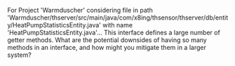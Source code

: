 For Project 'Warmduscher' considering file in path 'Warmduscher/thserver/src/main/java/com/x8ing/thsensor/thserver/db/entity/HeatPumpStatisticsEntity.java' with name 'HeatPumpStatisticsEntity.java'... 
This interface defines a large number of getter methods. What are the potential downsides of having so many methods in an interface, and how might you mitigate them in a larger system?